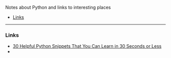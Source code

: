 Notes about Python and links to interesting places

   - [Links](#links)

---
### <a name="links" />Links

   * [30 Helpful Python Snippets That You Can Learn in 30 Seconds or Less](https://towardsdatascience.com/30-helpful-python-snippets-that-you-can-learn-in-30-seconds-or-less-69bb49204172)
   * []()

